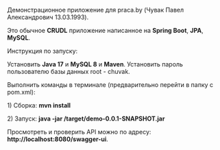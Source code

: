 <p>Демонстрационное приложение для praca.by (Чувак Павел Александрович 13.03.1993).</p>
<p>Это обычное <b>CRUDL</b> приложение написанное на <b>Spring Boot</b>, <b>JPA</b>, <b>MySQL</b>.</p>

<p>Инструкция по запуску:</p>

<p>Установить <b>Java 17</b> и <b>MySQL 8</b> и <b>Maven</b>. Установить пароль пользователю базы данных root - chuvak.</p>
<p>Выполнить команды в терминале (предварительно перейти в папку с pom.xml):</p> 
<p>1) Сборка: <b>mvn install</b></p>
<p>2) Запуск: <b>java -jar /target/demo-0.0.1-SNAPSHOT.jar</b></p>

<p>Просмотреть и проверить API можно по адресу: <b>http://localhost:8080/swagger-ui</b>.</p>

